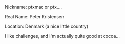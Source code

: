 

Nickname: ptxmac or ptx....

Real Name: Peter Kristensen

Location: Denmark (a nice little country) 

I like challenges, and I'm actually quite good at cocoa...